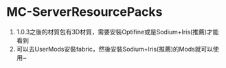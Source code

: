 # MC-ServerResourcePacks

1. 1.0.3之後的材質包有3D材質，需要安裝Optifine或是Sodium+Iris(推薦)才能看到
2. 可以去UserMods安裝fabric，然後安裝Sodium+Iris(推薦)的Mods就可以使用~
